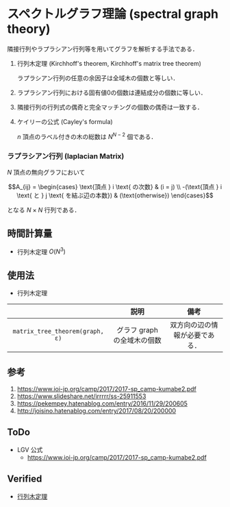 # スペクトルグラフ理論 (spectral graph theory)

隣接行列やラプラシアン行列等を用いてグラフを解析する手法である．

1. 行列木定理 (Kirchhoff's theorem, Kirchhoff's matrix tree theorem)

   ラプラシアン行列の任意の余因子は全域木の個数と等しい．

2. ラプラシアン行列における固有値0の個数は連結成分の個数に等しい．

3. 隣接行列の行列式の偶奇と完全マッチングの個数の偶奇は一致する．

4. ケイリーの公式 (Cayley's formula)

   $n$ 頂点のラベル付きの木の総数は $N^{N - 2}$ 個である．


### ラプラシアン行列 (laplacian Matrix)

$N$ 頂点の無向グラフにおいて

$$A_{ij} = \begin{cases} \text{頂点 } i \text{ の次数} & (i = j) \\ -(\text{頂点 } i \text{ と } j \text{ を結ぶ辺の本数}) & (\text{otherwise}) \end{cases}$$

となる $N \times N$ 行列である．


## 時間計算量

- 行列木定理 $O(N^3)$


## 使用法

- 行列木定理

||説明|備考|
|:--:|:--:|:--:|
|`matrix_tree_theorem(graph, ε)`|グラフ $\mathrm{graph}$ の全域木の個数|双方向の辺の情報が必要である．|


## 参考

1. https://www.ioi-jp.org/camp/2017/2017-sp_camp-kumabe2.pdf
2. https://www.slideshare.net/irrrrr/ss-25911553
3. https://pekempey.hatenablog.com/entry/2016/11/29/200605
4. http://joisino.hatenablog.com/entry/2017/08/20/200000


## ToDo

- LGV 公式
  - https://www.ioi-jp.org/camp/2017/2017-sp_camp-kumabe2.pdf


## Verified

- [行列木定理](https://atcoder.jp/contests/arc018/submissions/9306140)
